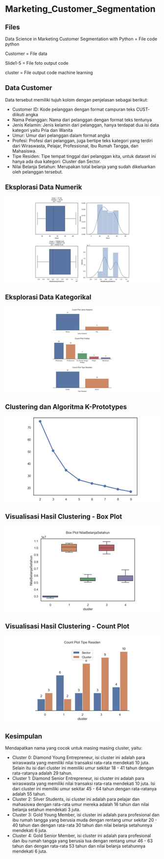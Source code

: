 # Marketing_Customer_Segmentation
## Files
Data Science in Marketing Customer Segmentation with Python = File code python

Customer = File data

Slide1-5 = File foto output code

cluster = File output code machine learning

## Data Customer
Data tersebut memiliki tujuh kolom dengan penjelasan sebagai berikut:
- Customer ID: Kode pelanggan dengan format campuran teks CUST- diikuti angka
- Nama Pelanggan: Nama dari pelanggan dengan format teks tentunya
- Jenis Kelamin: Jenis kelamin dari pelanggan, hanya terdapat dua isi data kategori yaitu Pria dan Wanita
- Umur: Umur dari pelanggan dalam format angka
- Profesi: Profesi dari pelanggan, juga bertipe teks kategori yang terdiri dari Wiraswasta, Pelajar, Professional, Ibu Rumah Tangga, dan Mahasiswa.
- Tipe Residen: Tipe tempat tinggal dari pelanggan kita, untuk dataset ini hanya ada dua kategori: Cluster dan Sector.
- Nilai Belanja Setahun: Merupakan total belanja yang sudah dikeluarkan oleh pelanggan tersebut.
  
## Eksplorasi Data Numerik

![alt text](https://github.com/muhammadrafi18/Marketing_Customer_Segmentation/blob/main/Slide1.JPG?raw=true)

## Eksplorasi Data Kategorikal

![alt text](https://github.com/muhammadrafi18/Marketing_Customer_Segmentation/blob/main/Slide2.JPG?raw=true)

## Clustering dan Algoritma K-Prototypes

![alt text](https://github.com/muhammadrafi18/Marketing_Customer_Segmentation/blob/main/Slide3.JPG?raw=true)

## Visualisasi Hasil Clustering - Box Plot

![alt text](https://github.com/muhammadrafi18/Marketing_Customer_Segmentation/blob/main/Slide4.JPG?raw=true)

## Visualisasi Hasil Clustering - Count Plot

![alt text](https://github.com/muhammadrafi18/Marketing_Customer_Segmentation/blob/main/Slide5.JPG?raw=true)

## Kesimpulan
Mendapatkan nama yang cocok untuk masing masing cluster, yaitu:

- Cluster 0: Diamond Young Entrepreneur, isi cluster ini adalah para wiraswasta yang memiliki nilai transaksi rata-rata mendekati 10 juta. Selain itu isi dari cluster ini memiliki umur sekitar 18 - 41 tahun dengan rata-ratanya adalah 29 tahun.
- Cluster 1: Diamond Senior Entrepreneur, isi cluster ini adalah para wiraswasta yang memiliki nilai transaksi rata-rata mendekati 10 juta. Isi dari cluster ini memiliki umur sekitar 45 - 64 tahun dengan rata-ratanya adalah 55 tahun.
- Cluster 2: Silver Students, isi cluster ini adalah para pelajar dan mahasiswa dengan rata-rata umur mereka adalah 16 tahun dan nilai belanja setahun mendekati 3 juta.
- Cluster 3: Gold Young Member, isi cluster ini adalah para profesional dan ibu rumah tangga yang berusia muda dengan rentang umur sekitar 20 - 40 tahun dan dengan rata-rata 30 tahun dan nilai belanja setahunnya mendekati 6 juta.
- Cluster 4: Gold Senior Member, isi cluster ini adalah para profesional dan ibu rumah tangga yang berusia tua dengan rentang umur 46 - 63 tahun dan dengan rata-rata 53 tahun dan nilai belanja setahunnya mendekati 6 juta.


